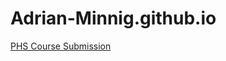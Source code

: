 # Adrian-Minnig.github.io

[PHS Course Submission](https://Adrian-Minnig.github.io/blob/PHS-Course)
